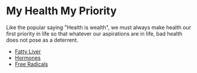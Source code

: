 # My Health My Priority

Like the popular saying "Health is wealth", we must always make health our first priority in life so that whatever our aspirations are in life, bad health does not pose as a deterrent.

- [Fatty Liver](topics/Fatty_Liver.md)
- [Hormones](topics/hormones.md)
- [Free Radicals](topics/Free_Radicals.md) 
